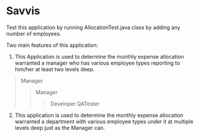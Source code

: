# Savvis

Test this application by running AllocationTest.java class by adding any number of employees.


Two main features of this application:

1) This Application is used to determine the monthly expense allocation warranted a manager who has various 
employee types reporting to him/her at least two levels deep.

  >Manager
   >> Manager
   >>>    Developer
   >>>    QATester

2) This application is used to determine the monthly expense allocation warranted a department with various 
employee types under it at multiple levels deep just as the Manager can.
